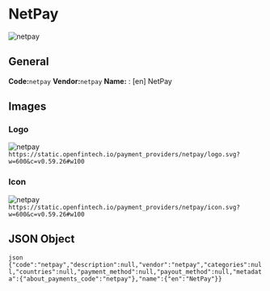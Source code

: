 # NetPay 
![netpay](https://static.openfintech.io/payment_providers/netpay/logo.svg?w=600&c=v0.59.26#w100) 
## General 
**Code:**`netpay` 
**Vendor:**`netpay` 
**Name:** 
:	[en] NetPay 
## Images 
### Logo 
![netpay](https://static.openfintech.io/payment_providers/netpay/logo.svg?w=600&c=v0.59.26#w100) 
``` https://static.openfintech.io/payment_providers/netpay/logo.svg?w=600&c=v0.59.26#w100 ``` 
### Icon 
![netpay](https://static.openfintech.io/payment_providers/netpay/icon.svg?w=600&c=v0.59.26#w100) 
``` https://static.openfintech.io/payment_providers/netpay/icon.svg?w=600&c=v0.59.26#w100 ``` 
## JSON Object 
```json {"code":"netpay","description":null,"vendor":"netpay","categories":null,"countries":null,"payment_method":null,"payout_method":null,"metadata":{"about_payments_code":"netpay"},"name":{"en":"NetPay"}} ``` 
